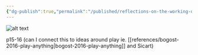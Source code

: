 ```yaml
---
{"dg-publish":true,"permalink":"/published/reflections-on-the-working-of-the-system/","dgPassFrontmatter":true,"noteIcon":""}
---
```



![alt text](/img/user/images/20240813_191052.jpg)

p15-16 (can I connect this to ideas around play ie. [[references/bogost-2016-play-anything\|bogost-2016-play-anything]] and Sicart)
